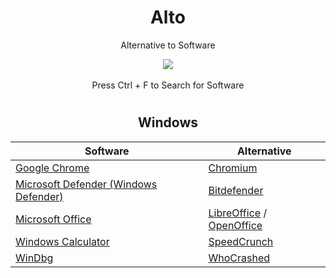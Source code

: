 <div align="center">
  <h1>Alto</h1>
  <p>Alternative to Software</p>
  <img src="https://github.com/LeBazarDeBryan/Alto/actions/workflows/pages/pages-build-deployment/badge.svg" />
  <br></br>
  Press Ctrl + F to Search for Software

#

  <h2>Windows</h2>

  | Software | Alternative |
  |----------|-------------|
  | <a href="https://www.google.com/chrome/">Google Chrome</a> | <a href="https://download-chromium.appspot.com/">Chromium</a> |
  | <a href="">Microsoft Defender (Windows Defender)</a> | <a href="https://download.bitdefender.com/windows/installer/en-us/bitdefender_avfree.exe">Bitdefender</a> |
  | <a href="https://github.com/LeBazarDeBryan/Zer0ffice#readme">Microsoft Office</a> | <a href="https://libreoffice.org/download/">LibreOffice</a> / <a href="https://www.openoffice.org/download/">OpenOffice</a> |
  | <a href="https://lebazardebryan.github.io/Alto/windows/calc.html">Windows Calculator</a> | <a href="https://heldercorreia.bitbucket.io/speedcrunch/download.html">SpeedCrunch</a> |
  | <a href="https://lebazardebryan.github.io/Alto/windows/windbg.html">WinDbg</a> | <a href="https://www.resplendence.com/download/whocrashedSetup.exe">WhoCrashed</a> |

</div>
